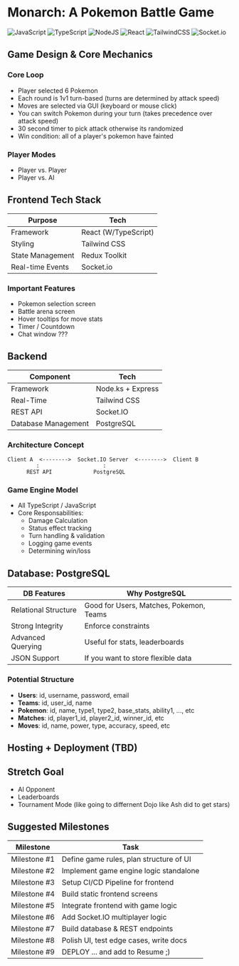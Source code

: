 # Monarch: A Pokemon Battle Game

![JavaScript](https://img.shields.io/badge/javascript-%23323330.svg?style=for-the-badge&logo=javascript&logoColor=%23F7DF1E)
![TypeScript](https://img.shields.io/badge/typescript-%23007ACC.svg?style=for-the-badge&logo=typescript&logoColor=white)
![NodeJS](https://img.shields.io/badge/node.js-6DA55F?style=for-the-badge&logo=node.js&logoColor=white)
![React](https://img.shields.io/badge/react-%2320232a.svg?style=for-the-badge&logo=react&logoColor=%2361DAFB)
![TailwindCSS](https://img.shields.io/badge/tailwindcss-%2338B2AC.svg?style=for-the-badge&logo=tailwind-css&logoColor=white)
![Socket.io](https://img.shields.io/badge/Socket.io-black?style=for-the-badge&logo=socket.io&badgeColor=010101)


## Game Design & Core Mechanics

### Core Loop
- Player selected 6 Pokemon
- Each round is 1v1 turn-based (turns are determined by attack speed)
- Moves are selected via GUI (keyboard or mouse click)
- You can switch Pokemon during your turn (takes precedence over attack speed)
- 30 second timer to pick attack otherwise its randomized
- Win condition: all of a player's pokemon have fainted
  
### Player Modes
- Player vs. Player
- Player vs. AI
  
## Frontend Tech Stack
| Purpose          | Tech                 |
|------------------|----------------------|
| Framework        | React (W/TypeScript) |
| Styling          | Tailwind CSS         |
| State Management | Redux Toolkit        |
| Real-time Events | Socket.io            |

### Important Features
- Pokemon selection screen
- Battle arena screen
- Hover tooltips for move stats
- Timer / Countdown
- Chat window ???

## Backend
| Component           | Tech               |
|---------------------|--------------------|
| Framework           | Node.ks + Express  |
| Real-Time           | Tailwind CSS       |
| REST API            | Socket.IO          |
| Database Management | PostgreSQL         |

### Architecture Concept
```
Client A  <-------->  Socket.IO Server  <-------->  Client B
         :                    :
      REST API             PostgreSQL
```
### Game Engine Model
- All TypeScript / JavaScript
- Core Responsabilities:
   - Damage Calculation
   - Status effect tracking
   - Turn handling & validation
   - Logging game events
   - Determining win/loss
 
## Database: PostgreSQL
| DB Features           | Why PostgreSQL                           |
|-----------------------|------------------------------------------|
| Relational Structure  | Good for Users, Matches, Pokemon, Teams  |
| Strong Integrity      | Enforce constraints                      |
| Advanced Querying     | Useful for stats, leaderboards           |
| JSON Support          | If you want to store flexible data       |

### Potential Structure
- **Users**: id, username, password, email
- **Teams**: id, user_id, name
- **Pokemon**: id, name, type1, type2, base_stats, ability1, ..., etc
- **Matches**: id, player1_id, player2_id, winner_id, etc
- **Moves**: id, name, power, type, accuracy, speed, etc

## Hosting + Deployment (TBD)

## Stretch Goal
- AI Opponent
- Leaderboards
- Tournament Mode (like going to differnent Dojo like Ash did to get stars)

## Suggested Milestones
| Milestone      | Task                                          |
|----------------|-----------------------------------------------|
| Milestone #1   | Define game rules, plan structure of UI       |
| Milestone #2   | Implement game engine logic standalone        |
| Milestone #3   | Setup CI/CD Pipeline for frontend             |
| Milestone #4   | Build static frontend screens                 |
| Milestone #5   | Integrate frontend with game logic            |
| Milestone #6   | Add Socket.IO multiplayer logic               |
| Milestone #7   | Build database & REST endpoints               |
| Milestone #8   | Polish UI, test edge cases, write docs        |
| Milestone #9   | DEPLOY ... and add to Resume ;)               |


